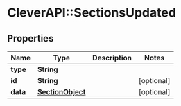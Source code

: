 # CleverAPI::SectionsUpdated

## Properties
Name | Type | Description | Notes
------------ | ------------- | ------------- | -------------
**type** | **String** |  | 
**id** | **String** |  | [optional] 
**data** | [**SectionObject**](SectionObject.md) |  | [optional] 


